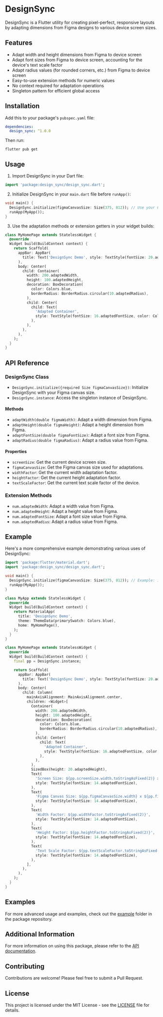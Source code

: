 # DesignSync

DesignSync is a Flutter utility for creating pixel-perfect, responsive layouts by adapting dimensions from Figma designs to various device screen sizes.

## Features

- Adapt width and height dimensions from Figma to device screen
- Adapt font sizes from Figma to device screen, accounting for the device's text scale factor
- Adapt radius values (for rounded corners, etc.) from Figma to device screen
- Easy-to-use extension methods for numeric values
- No context required for adaptation operations
- Singleton pattern for efficient global access

## Installation

Add this to your package's `pubspec.yaml` file:

```yaml
dependencies:
  design_sync: ^1.0.0
```

Then run:

```
flutter pub get
```

## Usage

1. Import DesignSync in your Dart file:

```dart
import 'package:design_sync/design_sync.dart';
```

2. Initialize DesignSync in your `main.dart` file before `runApp()`:

```dart
void main() {
  DesignSync.initialize(figmaCanvasSize: Size(375, 812)); // Use your Figma canvas size
  runApp(MyApp());
}
```

3. Use the adaptation methods or extension getters in your widget builds:

```dart
class MyHomePage extends StatelessWidget {
  @override
  Widget build(BuildContext context) {
    return Scaffold(
      appBar: AppBar(
        title: Text('DesignSync Demo', style: TextStyle(fontSize: 20.adaptedFontSize)),
      ),
      body: Center(
        child: Container(
          width: 200.adaptedWidth,
          height: 100.adaptedHeight,
          decoration: BoxDecoration(
            color: Colors.blue,
            borderRadius: BorderRadius.circular(10.adaptedRadius),
          ),
          child: Center(
            child: Text(
              'Adapted Container',
              style: TextStyle(fontSize: 16.adaptedFontSize, color: Colors.white),
            ),
          ),
        ),
      ),
    );
  }
}
```

## API Reference

### DesignSync Class

- `DesignSync.initialize({required Size figmaCanvasSize})`: Initialize DesignSync with your Figma canvas size.
- `DesignSync.instance`: Access the singleton instance of DesignSync.

#### Methods

- `adaptWidth(double figmaWidth)`: Adapt a width dimension from Figma.
- `adaptHeight(double figmaHeight)`: Adapt a height dimension from Figma.
- `adaptFontSize(double figmaFontSize)`: Adapt a font size from Figma.
- `adaptRadius(double figmaRadius)`: Adapt a radius value from Figma.

#### Properties

- `screenSize`: Get the current device screen size.
- `figmaCanvasSize`: Get the Figma canvas size used for adaptations.
- `widthFactor`: Get the current width adaptation factor.
- `heightFactor`: Get the current height adaptation factor.
- `textScaleFactor`: Get the current text scale factor of the device.

### Extension Methods

- `num.adaptedWidth`: Adapt a width value from Figma.
- `num.adaptedHeight`: Adapt a height value from Figma.
- `num.adaptedFontSize`: Adapt a font size value from Figma.
- `num.adaptedRadius`: Adapt a radius value from Figma.

## Example

Here's a more comprehensive example demonstrating various uses of DesignSync:

```dart
import 'package:flutter/material.dart';
import 'package:design_sync/design_sync.dart';

void main() {
  DesignSync.initialize(figmaCanvasSize: Size(375, 812)); // Example: iPhone X dimensions
  runApp(MyApp());
}

class MyApp extends StatelessWidget {
  @override
  Widget build(BuildContext context) {
    return MaterialApp(
      title: 'DesignSync Demo',
      theme: ThemeData(primarySwatch: Colors.blue),
      home: MyHomePage(),
    );
  }
}

class MyHomePage extends StatelessWidget {
  @override
  Widget build(BuildContext context) {
    final pp = DesignSync.instance;

    return Scaffold(
      appBar: AppBar(
        title: Text('DesignSync Demo', style: TextStyle(fontSize: 20.adaptedFontSize)),
      ),
      body: Center(
        child: Column(
          mainAxisAlignment: MainAxisAlignment.center,
          children: <Widget>[
            Container(
              width: 200.adaptedWidth,
              height: 100.adaptedHeight,
              decoration: BoxDecoration(
                color: Colors.blue,
                borderRadius: BorderRadius.circular(10.adaptedRadius),
              ),
              child: Center(
                child: Text(
                  'Adapted Container',
                  style: TextStyle(fontSize: 16.adaptedFontSize, color: Colors.white),
                ),
              ),
            ),
            SizedBox(height: 20.adaptedHeight),
            Text(
              'Screen Size: ${pp.screenSize.width.toStringAsFixed(2)} x ${pp.screenSize.height.toStringAsFixed(2)}',
              style: TextStyle(fontSize: 14.adaptedFontSize),
            ),
            Text(
              'Figma Canvas Size: ${pp.figmaCanvasSize.width} x ${pp.figmaCanvasSize.height}',
              style: TextStyle(fontSize: 14.adaptedFontSize),
            ),
            Text(
              'Width Factor: ${pp.widthFactor.toStringAsFixed(2)}',
              style: TextStyle(fontSize: 14.adaptedFontSize),
            ),
            Text(
              'Height Factor: ${pp.heightFactor.toStringAsFixed(2)}',
              style: TextStyle(fontSize: 14.adaptedFontSize),
            ),
            Text(
              'Text Scale Factor: ${pp.textScaleFactor.toStringAsFixed(2)}',
              style: TextStyle(fontSize: 14.adaptedFontSize),
            ),
          ],
        ),
      ),
    );
  }
}
```

## Examples

For more advanced usage and examples, check out the [example](example) folder in the package repository.

## Additional Information

For more information on using this package, please refer to the [API documentation](https://pub.dev/documentation/watchable/latest/).

## Contributing

Contributions are welcome! Please feel free to submit a Pull Request.

## License

This project is licensed under the MIT License - see the [LICENSE](LICENSE) file for details.